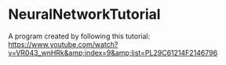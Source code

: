 # NeuralNetworkTutorial
A program created by following this tutorial: https://www.youtube.com/watch?v=VR043_wnHRk&amp;index=9&amp;list=PL29C61214F2146796
